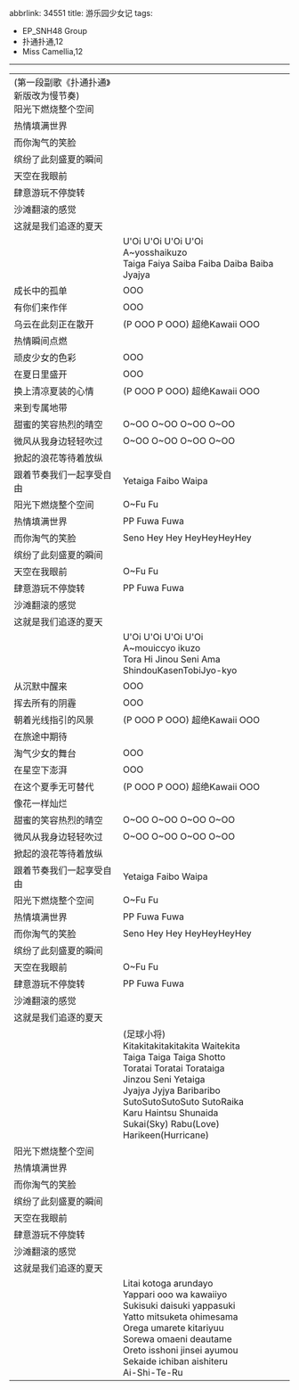 abbrlink: 34551
title: 游乐园少女记
tags:
  - EP_SNH48 Group
  - 扑通扑通,12
  - Miss Camellia,12
---
|      |      |
|--|--|
|(第一段副歌《扑通扑通》新版改为慢节奏)<br>阳光下燃烧整个空间|      |
|热情填满世界|      |
|而你淘气的笑脸|      |
|缤纷了此刻盛夏的瞬间|      |
|天空在我眼前|      |
|肆意游玩不停旋转|      |
|沙滩翻滚的感觉|      |
|这就是我们追逐的夏天|      |
|      |U'Oi U'Oi U'Oi U'Oi<br>A~yosshaikuzo<br>Taiga Faiya Saiba Faiba Daiba Baiba Jyajya|
|成长中的孤单|OOO|
|有你们来作伴|OOO|
|乌云在此刻正在散开|(P OOO P OOO) 超绝Kawaii OOO|
|热情瞬间点燃|      |
|顽皮少女的色彩|OOO|
|在夏日里盛开|OOO|
|换上清凉夏装的心情|(P OOO P OOO) 超绝Kawaii OOO|
|来到专属地带|      |
|甜蜜的笑容热烈的晴空|O~OO O~OO O~OO O~OO|
|微风从我身边轻轻吹过|O~OO O~OO O~OO O~OO|
|掀起的浪花等待着放纵|      |
|跟着节奏我们一起享受自由|Yetaiga Faibo Waipa|
|阳光下燃烧整个空间|O~Fu Fu|
|热情填满世界|PP Fuwa Fuwa|
|而你淘气的笑脸|Seno Hey Hey HeyHeyHeyHey|
|缤纷了此刻盛夏的瞬间|      |
|天空在我眼前|O~Fu Fu|
|肆意游玩不停旋转|PP Fuwa Fuwa|
|沙滩翻滚的感觉|      |
|这就是我们追逐的夏天|      |
|      |U'Oi U'Oi U'Oi U'Oi<br>A~mouiccyo ikuzo<br>Tora Hi Jinou Seni Ama ShindouKasenTobiJyo-kyo|
|从沉默中醒来|OOO|
|挥去所有的阴霾|OOO|
|朝着光线指引的风景|(P OOO P OOO) 超绝Kawaii OOO|
|在旅途中期待|      |
|淘气少女的舞台|OOO|
|在星空下澎湃|OOO|
|在这个夏季无可替代|(P OOO P OOO) 超绝Kawaii OOO|
|像花一样灿烂|      |
|甜蜜的笑容热烈的晴空|O~OO O~OO O~OO O~OO|
|微风从我身边轻轻吹过|O~OO O~OO O~OO O~OO|
|掀起的浪花等待着放纵|      |
|跟着节奏我们一起享受自由|Yetaiga Faibo Waipa|
|阳光下燃烧整个空间|O~Fu Fu|
|热情填满世界|PP Fuwa Fuwa|
|而你淘气的笑脸|Seno Hey Hey HeyHeyHeyHey|
|缤纷了此刻盛夏的瞬间|      |
|天空在我眼前|O~Fu Fu|
|肆意游玩不停旋转|PP Fuwa Fuwa|
|沙滩翻滚的感觉|      |
|这就是我们追逐的夏天|      |
|      |(足球小将)<br>Kitakitakitakitakita Waitekita<br>Taiga Taiga Taiga Shotto<br>Toratai Toratai Torataiga<br>Jinzou Seni Yetaiga<br>Jyajya Jyjya Baribaribo<br>SutoSutoSutoSuto SutoRaika<br>Karu Haintsu Shunaida<br>Sukai(Sky) Rabu(Love) Harikeen(Hurricane)|
|阳光下燃烧整个空间|      |
|热情填满世界|      |
|而你淘气的笑脸|      |
|缤纷了此刻盛夏的瞬间|      |
|天空在我眼前|      |
|肆意游玩不停旋转|      |
|沙滩翻滚的感觉|      |
|这就是我们追逐的夏天|      |
|      |Litai kotoga arundayo<br>Yappari ooo wa kawaiiyo<br>Sukisuki daisuki yappasuki<br>Yatto mitsuketa ohimesama<br>Orega umarete kitariyuu<br>Sorewa omaeni deautame<br>Oreto isshoni jinsei ayumou<br>Sekaide ichiban aishiteru<br>Ai-Shi-Te-Ru|